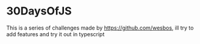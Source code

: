 # 30DaysOfJS
This is a series of challenges made by https://github.com/wesbos, ill try to add features and try it out in typescript
